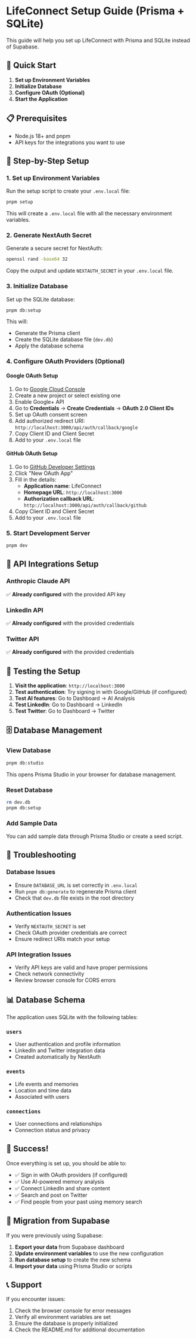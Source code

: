 # LifeConnect Setup Guide (Prisma + SQLite)

This guide will help you set up LifeConnect with Prisma and SQLite instead of Supabase.

## 🚀 Quick Start

1. **Set up Environment Variables**
2. **Initialize Database**
3. **Configure OAuth (Optional)**
4. **Start the Application**

## 📋 Prerequisites

- Node.js 18+ and pnpm
- API keys for the integrations you want to use

## 🔧 Step-by-Step Setup

### 1. Set up Environment Variables

Run the setup script to create your `.env.local` file:

```bash
pnpm setup
```

This will create a `.env.local` file with all the necessary environment variables.

### 2. Generate NextAuth Secret

Generate a secure secret for NextAuth:

```bash
openssl rand -base64 32
```

Copy the output and update `NEXTAUTH_SECRET` in your `.env.local` file.

### 3. Initialize Database

Set up the SQLite database:

```bash
pnpm db:setup
```

This will:
- Generate the Prisma client
- Create the SQLite database file (`dev.db`)
- Apply the database schema

### 4. Configure OAuth Providers (Optional)

#### Google OAuth Setup
1. Go to [Google Cloud Console](https://console.cloud.google.com/)
2. Create a new project or select existing one
3. Enable Google+ API
4. Go to **Credentials** → **Create Credentials** → **OAuth 2.0 Client IDs**
5. Set up OAuth consent screen
6. Add authorized redirect URI: `http://localhost:3000/api/auth/callback/google`
7. Copy Client ID and Client Secret
8. Add to your `.env.local` file

#### GitHub OAuth Setup
1. Go to [GitHub Developer Settings](https://github.com/settings/developers)
2. Click "New OAuth App"
3. Fill in the details:
   - **Application name**: LifeConnect
   - **Homepage URL**: `http://localhost:3000`
   - **Authorization callback URL**: `http://localhost:3000/api/auth/callback/github`
4. Copy Client ID and Client Secret
5. Add to your `.env.local` file

### 5. Start Development Server

```bash
pnpm dev
```

## 🔗 API Integrations Setup

### Anthropic Claude API
✅ **Already configured** with the provided API key

### LinkedIn API
✅ **Already configured** with the provided credentials

### Twitter API
✅ **Already configured** with the provided credentials

## 🧪 Testing the Setup

1. **Visit the application**: `http://localhost:3000`
2. **Test authentication**: Try signing in with Google/GitHub (if configured)
3. **Test AI features**: Go to Dashboard → AI Analysis
4. **Test LinkedIn**: Go to Dashboard → LinkedIn
5. **Test Twitter**: Go to Dashboard → Twitter

## 🗄️ Database Management

### View Database
```bash
pnpm db:studio
```
This opens Prisma Studio in your browser for database management.

### Reset Database
```bash
rm dev.db
pnpm db:setup
```

### Add Sample Data
You can add sample data through Prisma Studio or create a seed script.

## 🚨 Troubleshooting

### Database Issues
- Ensure `DATABASE_URL` is set correctly in `.env.local`
- Run `pnpm db:generate` to regenerate Prisma client
- Check that `dev.db` file exists in the root directory

### Authentication Issues
- Verify `NEXTAUTH_SECRET` is set
- Check OAuth provider credentials are correct
- Ensure redirect URIs match your setup

### API Integration Issues
- Verify API keys are valid and have proper permissions
- Check network connectivity
- Review browser console for CORS errors

## 📊 Database Schema

The application uses SQLite with the following tables:

### `users`
- User authentication and profile information
- LinkedIn and Twitter integration data
- Created automatically by NextAuth

### `events`
- Life events and memories
- Location and time data
- Associated with users

### `connections`
- User connections and relationships
- Connection status and privacy

## 🎉 Success!

Once everything is set up, you should be able to:
- ✅ Sign in with OAuth providers (if configured)
- ✅ Use AI-powered memory analysis
- ✅ Connect LinkedIn and share content
- ✅ Search and post on Twitter
- ✅ Find people from your past using memory search

## 🔄 Migration from Supabase

If you were previously using Supabase:

1. **Export your data** from Supabase dashboard
2. **Update environment variables** to use the new configuration
3. **Run database setup** to create the new schema
4. **Import your data** using Prisma Studio or scripts

## 📞 Support

If you encounter issues:
1. Check the browser console for error messages
2. Verify all environment variables are set
3. Ensure the database is properly initialized
4. Check the README.md for additional documentation 